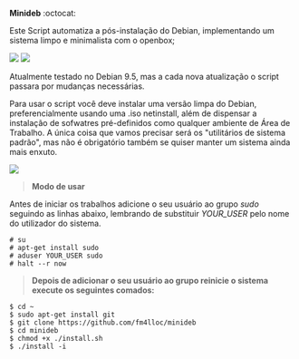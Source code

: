 
**Minideb** :octocat:

Este Script automatiza a pós-instalação do Debian, implementando um sistema limpo e minimalista com o openbox;

<img src="https://raw.githubusercontent.com/fm4lloc/stuff/master/2018-07-26-220456_1920x1080_scrot.jpg"/>
          
<img src="https://raw.githubusercontent.com/fm4lloc/stuff/master/2018-07-26-220625_1920x1080_scrot.jpg"/>

Atualmente testado no Debian 9.5, mas a cada nova atualização o script passara por mudanças necessárias.

Para usar o script você deve instalar uma versão limpa do Debian, preferencialmente usando uma .iso netinstall, além de dispensar a instalação de sofwatres pré-definidos como qualquer ambiente de Área de Trabalho. A única coisa que vamos precisar será os "utilitários de sistema padrão", mas não é obrigatório também se quiser manter um sistema ainda mais enxuto.

<img src="https://raw.githubusercontent.com/fm4lloc/stuff/master/2018-07-26-120025_1920x1080_scrot.jpg"/>

> **Modo de usar**

Antes de iniciar os trabalhos adicione o seu usuário ao grupo *sudo* seguindo as linhas abaixo, lembrando de substituir *YOUR_USER* pelo nome do utilizador do sistema.

```
# su
# apt-get install sudo
# aduser YOUR_USER sudo
# halt --r now
```
> **Depois de adicionar o seu usuário ao grupo reinicie o sistema execute os seguintes comados:**
```
$ cd ~
$ sudo apt-get install git
$ git clone https://github.com/fm4lloc/minideb
$ cd minideb
$ chmod +x ./install.sh
$ ./install -i
```
